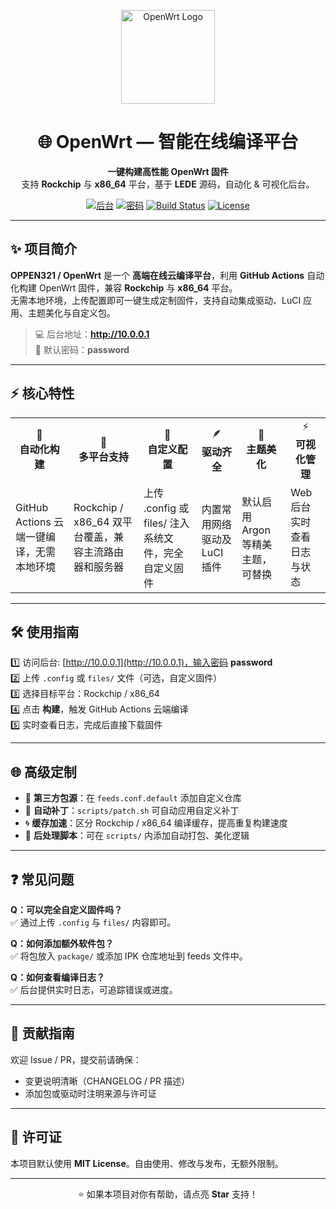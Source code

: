 <p align="center">
  <img src="https://raw.githubusercontent.com/oppen321/OpenWrt/main/docs/logo.png" width="150" alt="OpenWrt Logo">
</p>

<h1 align="center">🌐  OpenWrt — 智能在线编译平台</h1>

<p align="center">
  <strong>一键构建高性能 OpenWrt 固件</strong><br>
  支持 <b>Rockchip</b> 与 <b>x86_64</b> 平台，基于 <b>LEDE</b> 源码，自动化 & 可视化后台。
</p>

<p align="center">
  <a href="http://10.0.0.1"><img src="https://img.shields.io/badge/后台-10.0.0.1-blue.svg" alt="后台"></a>
  <a href="#"><img src="https://img.shields.io/badge/密码-password-red.svg" alt="密码"></a>
  <a href="https://github.com/OPPEN321/OpenWrt/actions/workflows/build.yml"><img src="https://github.com/oppen321/OpenWrt/workflows/Build/badge.svg" alt="Build Status"></a>
  <a href="#"><img src="https://img.shields.io/badge/License-MIT-green.svg" alt="License"></a>
</p>

---

## ✨ 项目简介

**OPPEN321 / OpenWrt** 是一个 **高端在线云编译平台**，利用 **GitHub Actions** 自动化构建 OpenWrt 固件，兼容 **Rockchip** 与 **x86_64** 平台。  
无需本地环境，上传配置即可一键生成定制固件，支持自动集成驱动、LuCI 应用、主题美化与自定义包。

> 💻 后台地址：<b>http://10.0.0.1</b>  
> 🔑 默认密码：<b>password</b>

---

## ⚡ 核心特性

<table>
<tr>
<td align="center">🚀<br><b>自动化构建</b></td>
<td align="center">🧩<br><b>多平台支持</b></td>
<td align="center">🧱<br><b>自定义配置</b></td>
<td align="center">🪶<br><b>驱动齐全</b></td>
<td align="center">💎<br><b>主题美化</b></td>
<td align="center">⚡<br><b>可视化管理</b></td>
</tr>
<tr>
<td>GitHub Actions 云端一键编译，无需本地环境</td>
<td>Rockchip / x86_64 双平台覆盖，兼容主流路由器和服务器</td>
<td>上传 .config 或 files/ 注入系统文件，完全自定义固件</td>
<td>内置常用网络驱动及 LuCI 插件</td>
<td>默认启用 Argon 等精美主题，可替换</td>
<td>Web 后台实时查看日志与状态</td>
</tr>
</table>

---

## 🛠 使用指南

1️⃣ 访问后台: [http://10.0.0.1](http://10.0.0.1)，输入密码 <b>password</b>  
2️⃣ 上传 `.config` 或 `files/` 文件（可选，自定义固件）  
3️⃣ 选择目标平台：Rockchip / x86_64  
4️⃣ 点击 **构建**，触发 GitHub Actions 云端编译  
5️⃣ 实时查看日志，完成后直接下载固件  

---

## 🌐 高级定制

- 🧰 **第三方包源**：在 `feeds.conf.default` 添加自定义仓库  
- 🧩 **自动补丁**：`scripts/patch.sh` 可自动应用自定义补丁  
- 🌀 **缓存加速**：区分 Rockchip / x86_64 编译缓存，提高重复构建速度  
- 🧬 **后处理脚本**：可在 `scripts/` 内添加自动打包、美化逻辑  

---

## ❓ 常见问题

**Q：可以完全自定义固件吗？**  
✅ 通过上传 `.config` 与 `files/` 内容即可。  

**Q：如何添加额外软件包？**  
✅ 将包放入 `package/` 或添加 IPK 仓库地址到 feeds 文件中。  

**Q：如何查看编译日志？**  
✅ 后台提供实时日志，可追踪错误或进度。  

---

## 🤝 贡献指南

欢迎 Issue / PR，提交前请确保：  
- 变更说明清晰（CHANGELOG / PR 描述）  
- 添加包或驱动时注明来源与许可证  

---

## 📜 许可证

本项目默认使用 **MIT License**。自由使用、修改与发布，无额外限制。  

---

<p align="center">
⭐ 如果本项目对你有帮助，请点亮 <b>Star</b> 支持！
</p>

